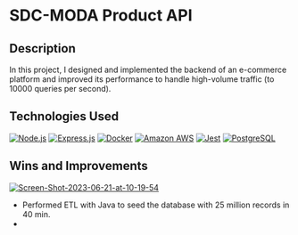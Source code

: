 # SDC-MODA Product API
## Description

In this project, I designed and implemented the backend of an e-commerce platform and improved its performance to handle high-volume traffic (to 10000 queries per second).

## Technologies Used

[![Node.js](https://img.shields.io/badge/Node.js-339933?style=for-the-badge&logo=nodedotjs&logoColor=white)](https://nodejs.org/)
[![Express.js](https://img.shields.io/badge/Express.js-000000?style=for-the-badge&logo=express&logoColor=white)](https://expressjs.com/)
[![Docker](https://img.shields.io/badge/Docker-2CA5E0?style=for-the-badge&logo=docker&logoColor=white)](https://www.docker.com/)
[![Amazon AWS](https://img.shields.io/badge/Amazon_AWS-FF9900?style=for-the-badge&logo=amazonaws&logoColor=white)](https://aws.amazon.com/)
[![Jest](https://img.shields.io/badge/Jest-323330?style=for-the-badge&logo=Jest&logoColor=white)](https://jestjs.io/)
[![PostgreSQL](https://img.shields.io/badge/PostgreSQL-316192?style=for-the-badge&logo=postgresql&logoColor=white)](https://www.postgresql.org/)


## Wins and Improvements

<a href="https://ibb.co/M2RYx6x"><img src="https://i.ibb.co/RvCxkyk/Screen-Shot-2023-06-21-at-10-19-54.png" alt="Screen-Shot-2023-06-21-at-10-19-54" border="0"></a>

- Performed ETL with Java to seed the database with 25 million records in 40 min.
- 
